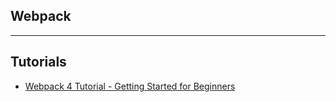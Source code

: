 ## Webpack

---

## Tutorials

* [Webpack 4 Tutorial - Getting Started for Beginners](https://www.youtube.com/watch?v=TzdEpgONurw)